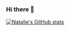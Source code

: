 
### Hi there 👋
[![Natalie's GitHub stats](https://github-readme-stats.vercel.app/api?username=natalieoulman&theme=omni)](https://github.com/anuraghazra/github-readme-stats)
<!--
**natalieoulman/natalieoulman** is a ✨ _special_ ✨ repository because its `README.md` (this file) appears on your GitHub profile.


### 🔭 I’m currently working on my personal website
- 
### 🌱 I’m currently learning about how to implement trees

### 👯 I’m collaborating on a group project called pour-decisions with some of my fellow Hackbright Alum 
 
### 🤔 I’m looking for help with interview practice and talking about coding in general

### 😄 Pronouns: she/her
